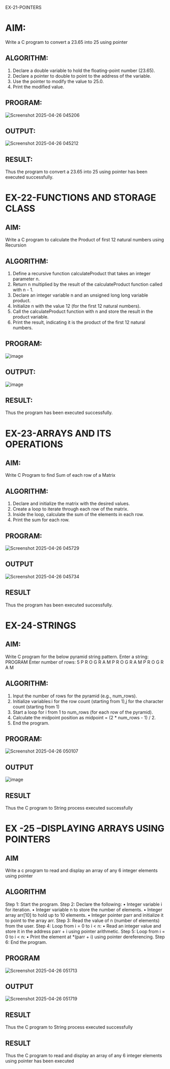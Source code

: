 EX-21-POINTERS
# AIM:
Write a C program to convert a 23.65 into 25 using pointer

## ALGORITHM:
1.	Declare a double variable to hold the floating-point number (23.65).
2.	Declare a pointer to double to point to the address of the variable.
3.	Use the pointer to modify the value to 25.0.
4.	Print the modified value.

## PROGRAM:
![Screenshot 2025-04-26 045206](https://github.com/user-attachments/assets/a7907619-35a3-44fb-961c-db9d7e51104d)

## OUTPUT:
 	
![Screenshot 2025-04-26 045212](https://github.com/user-attachments/assets/95360db5-c22d-40ae-9ec8-7d2cb720d000)











## RESULT:
Thus the program to convert a 23.65 into 25 using pointer has been executed successfully.
 
 


# EX-22-FUNCTIONS AND STORAGE CLASS

## AIM:

Write a C program to calculate the Product of first 12 natural numbers using Recursion

## ALGORITHM:

1.	Define a recursive function calculateProduct that takes an integer parameter n.
2.	Return n multiplied by the result of the calculateProduct function called with n - 1.
3.	Declare an integer variable n and an unsigned long long variable product.
4.	Initialize n with the value 12 (for the first 12 natural numbers).
5.	Call the calculateProduct function with n and store the result in the product variable.
6.	Print the result, indicating it is the product of the first 12 natural numbers.

## PROGRAM:
![image](https://github.com/user-attachments/assets/c380c5f5-fe36-410a-85ff-46d551132fa3)

## OUTPUT:
 ![image](https://github.com/user-attachments/assets/706d0f24-fd03-4ee0-9e70-97fcbfa95aa7)
        		
## RESULT:

Thus the program has been executed successfully.
 
 


# EX-23-ARRAYS AND ITS OPERATIONS

## AIM:

Write C Program to find Sum of each row of a Matrix

## ALGORITHM:

1.	Declare and initialize the matrix with the desired values.
2.	Create a loop to iterate through each row of the matrix.
3.	Inside the loop, calculate the sum of the elements in each row.
4.	Print the sum for each row.

## PROGRAM:
![Screenshot 2025-04-26 045729](https://github.com/user-attachments/assets/190ea10a-3c4c-4118-8932-6117c360bde6)



## OUTPUT

![Screenshot 2025-04-26 045734](https://github.com/user-attachments/assets/fb9d1f73-2771-4dab-8ada-797f27f8b335)

 
 

 ## RESULT
 Thus the program has been executed successfully.


# EX-24-STRINGS

## AIM:

Write C program for the below pyramid string pattern. Enter a string: PROGRAM Enter number of rows: 5 P R O G R A M P R O G R A M P R O G R A M

## ALGORITHM:

1.	Input the number of rows for the pyramid (e.g., num_rows).
2.	Initialize variables:i for the row count (starting from 1),j for the character count (starting from 1)
3.	Start a loop for i from 1 to num_rows (for each row of the pyramid).
4.	Calculate the midpoint position as midpoint = (2 * num_rows - 1) / 2.
5.	End the program.

## PROGRAM:
![Screenshot 2025-04-26 050107](https://github.com/user-attachments/assets/3dd0f16b-ad9a-42b1-882b-54723a6a716c)


 ## OUTPUT
![image](https://github.com/user-attachments/assets/7d750f42-6a39-46be-aa81-21e7e72fc880)


 

## RESULT

Thus the C program to String process executed successfully
 

 



# EX -25 –DISPLAYING ARRAYS USING POINTERS
## AIM

Write a c program to read and display an array of any 6 integer elements using pointer

## ALGORITHM
Step 1: Start the program.
Step 2: Declare the following:
•	Integer variable i for iteration.
•	Integer variable n to store the number of elements.
•	Integer array arr[10] to hold up to 10 elements.
•	Integer pointer parr and initialize it to point to the array arr.
Step 3: Read the value of n (number of elements) from the user.
Step 4: Loop from i = 0 to i < n:
•	Read an integer value and store it in the address parr + i using pointer arithmetic.
Step 5: Loop from i = 0 to i < n:
•	Print the element at *(parr + i) using pointer dereferencing.
Step 6: End the program.

## PROGRAM
![Screenshot 2025-04-26 051713](https://github.com/user-attachments/assets/e6d5419d-ae8f-4561-bf4c-f99f31dc6fc5)

## OUTPUT
![Screenshot 2025-04-26 051719](https://github.com/user-attachments/assets/851d25bd-3bc1-451e-9be6-348490d08f3a)

## RESULT

Thus the C program to String process executed successfully
 


## RESULT

Thus the C program to read and display an array of any 6 integer elements using pointer has been executed


